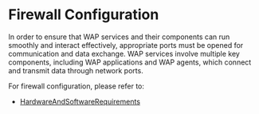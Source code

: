 # Firewall Configuration

In order to ensure that WAP services and their components can run smoothly and interact effectively, appropriate ports must be opened for communication and data exchange. WAP services involve multiple key components, including WAP applications and WAP agents, which connect and transmit data through network ports.

For firewall configuration, please refer to:

* [HardwareAndSoftwareRequirements](../02-InstallWhaleal/02-HardwareAndSoftwareRequirements.md)

